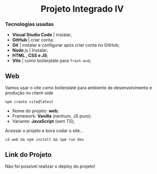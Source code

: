 <h1 align="center">Projeto Integrado IV</h1>

### Tecnologias usadas

- **Visual Studio Code** | instalar; 
- **GitHub** | criar conta;
- **Git** | instalar e configurar após criar conta no GitHub;
- **Node**.js | Instalar;
- **HTML , CSS e JS**;
- **Vite** | como boilerplate para `front-end`;

## Web

Vamos usar o vite como boilerplate para ambiente de desenvolvimento e produção no client-side

`npm create vite@latest`

- Nome do projeto: **web**;
- Framework: **Vanilla** (nenhum, JS puro);
- Variante: **JavaScript** (sem TS);

Acessar o projeto e bora codar o site...

`cd web && npm install && npm run dev`

## Link do Projeto

Não foi possível realizar o deploy do projeto!